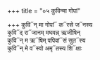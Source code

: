 +++
title = "०५ कुविन्मा गोपां"

+++
कुवि᳓न् मा गोपां᳓ क᳓रसे ज᳓नस्य  
कुवि᳓द् रा᳓जानम् मघवन्न् ऋजीषिन्  
कुवि᳓न् म ऋ᳓षिम् पपिवां᳓सं सुत᳓स्य  
कुवि᳓न् मे व᳓स्वो अमृ᳓तस्य शि᳓क्षाः